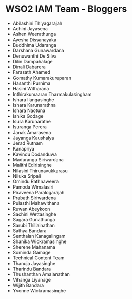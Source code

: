 # WSO2 IAM Team - Bloggers

* Abilashini Thiyagarajah
* Achini Jayasena
* Ashen Weerathunga
* Ayesha Dissanayaka
* Buddhima Udaranga
* Darshana Gunawardana 
* Denuwanthi De Silva
* Dilin Dampahalage
* Dinali Dabarera
* Farasath Ahamed
* Gomathy Kumarakuruparan
* Hasanthi Purnima
* Hasini Witharana
* Inthirakumaaran Tharmakulasingham
* Ishara Ilangasinghe
* Ishara Karunarathna
* Ishara Naotuna
* Ishika Godage
* Isura Karunaratne
* Isuranga Perera
* Janak Amarasena
* Jayanga Kaushalya
* Jerad Rutnam
* Kanapriya
* Kavindu Dodanduwa
* Maduranga Siriwardana
* Malithi Edirisinghe
* Nilasini Thirunavukkarasu
* Niluka Sripali
* Omindu Rathnaweera
* Pamoda Wimalasiri
* Piraveena Paralogarajah
* Prabath Siriwardena
* Pulasthi Mahawithana
* Ruwan Abeykoon
* Sachini Wettasinghe
* Sagara Gunathunga
* Sarubi Thillainathan
* Sathya Bandara 
* Senthalan Kanagalingam
* Shanika Wickramasinghe
* Sherene Mahanama
* Sominda Gamage
* Technical Content Team
* Thanuja Jayasinghe
* Tharindu Bandara
* Thushanthan Amalanathan
* Vihanga Liyanage
* Wijith Bandara
* Yvonne Wickramasinghe
